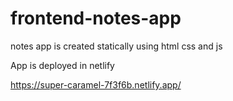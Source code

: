 # frontend-notes-app
notes app is created statically using html css and js

App is deployed in netlify

https://super-caramel-7f3f6b.netlify.app/

